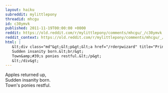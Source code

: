 ```yaml
---
layout: haiku
subreddit: mylittlepony
threadid: mhcgu
id: c30ymvk
published: 2011-11-19T00:00:00 +0000
reddit: https://old.reddit.com/r/mylittlepony/comments/mhcgu/_/c30ymvk
reddit_context: https://old.reddit.com/r/mylittlepony/comments/mhcgu/_/c30ymvk?context=3
html: |
   &lt;div class="md"&gt;&lt;p&gt;&lt;a href="/rderpwizard" title="Princess Bag Paper / Season Bucking Helps Shipping / Relevant Always"&gt;&lt;/a&gt; Apples returned up,&lt;br/&gt;
   Sudden insanity born.&lt;br/&gt;
   Town&amp;#39;s ponies restful.&lt;/p&gt;
   &lt;/div&gt;
---
```


[](/rderpwizard "Princess Bag Paper / Season Bucking Helps Shipping / Relevant Always") Apples returned up,  
Sudden insanity born.  
Town's ponies restful.